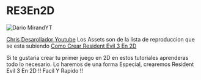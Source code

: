 # RE3En2D
 
![Dario MirandYT](https://i.imgur.com/K3f6WWZ.jpg)
 
   [Chris Desarollador Youtube](https://www.youtube.com/channel/UCnnPcNv7kxrhLFwukiwNM1g)
Los Assets son de la lista de reproduccion que se esta subiendo [Como Crear Resident Evil 3 En 2D](https://www.youtube.com/playlist?list=PLX123YkurzGSzg5kGystIlJFu98kn7E6r)
 
 Si te gustaria crear tu primer juego en 2D en estos tutoriales aprenderas todo lo necesario. Lo haremos de una forma Especial, crearemos Resident Evil 3 En 2D !!  Facil Y Rapido !!
